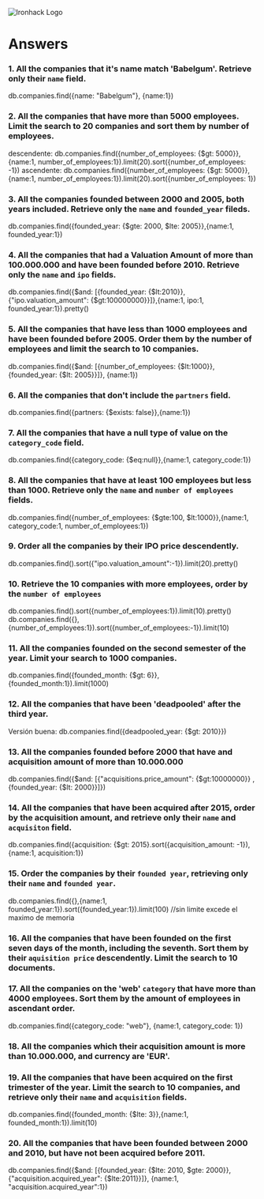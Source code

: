 ![Ironhack Logo](https://i.imgur.com/1QgrNNw.png)

# Answers

### 1. All the companies that it's name match 'Babelgum'. Retrieve only their `name` field.

<!-- Your Code Goes Here -->
db.companies.find({name: "Babelgum"}, {name:1})

### 2. All the companies that have more than 5000 employees. Limit the search to 20 companies and sort them by **number of employees**.

<!-- Your Code Goes Here -->
descendente: db.companies.find({number_of_employees: {$gt: 5000}},{name:1, number_of_employees:1}).limit(20).sort({number_of_employees: -1})
ascendente: db.companies.find({number_of_employees: {$gt: 5000}},{name:1, number_of_employees:1}).limit(20).sort({number_of_employees: 1})

### 3. All the companies founded between 2000 and 2005, both years included. Retrieve only the `name` and `founded_year` fileds.

<!-- Your Code Goes Here -->
db.companies.find({founded_year: {$gte: 2000, $lte: 2005}},{name:1, founded_year:1})

### 4. All the companies that had a Valuation Amount of more than 100.000.000 and have been founded before 2010. Retrieve only the `name` and `ipo` fields.

<!-- Your Code Goes Here -->
db.companies.find({$and: [{founded_year: {$lt:2010}},{"ipo.valuation_amount": {$gt:100000000}}]},{name:1, ipo:1, founded_year:1}).pretty()

### 5. All the companies that have less than 1000 employees and have been founded before 2005. Order them by the number of employees and limit the search to 10 companies.

<!-- Your Code Goes Here -->
db.companies.find({$and: [{number_of_employees: {$lt:1000}}, {founded_year: {$lt: 2005}}]}, {name:1})

### 6. All the companies that don't include the `partners` field.

<!-- Your Code Goes Here -->
db.companies.find({partners: {$exists: false}},{name:1})

### 7. All the companies that have a null type of value on the `category_code` field.

<!-- Your Code Goes Here -->
db.companies.find({category_code: {$eq:null}},{name:1, category_code:1})

### 8. All the companies that have at least 100 employees but less than 1000. Retrieve only the `name` and `number of employees` fields.

<!-- Your Code Goes Here -->
db.companies.find({number_of_employees: {$gte:100, $lt:1000}},{name:1, category_code:1, number_of_employees:1})

### 9. Order all the companies by their IPO price descendently.

<!-- Your Code Goes Here -->
db.companies.find().sort({"ipo.valuation_amount":-1}).limit(20).pretty()

### 10. Retrieve the 10 companies with more employees, order by the `number of employees`

<!-- Your Code Goes Here -->
db.companies.find().sort({number_of_employees:1}).limit(10).pretty()
db.companies.find({},{number_of_employees:1}).sort({number_of_employees:-1}).limit(10)

### 11. All the companies founded on the second semester of the year. Limit your search to 1000 companies.

<!-- Your Code Goes Here -->
 db.companies.find({founded_month: {$gt: 6}},{founded_month:1}).limit(1000)

### 12. All the companies that have been 'deadpooled' after the third year.

<!-- Your Code Goes Here -->
Versión buena: db.companies.find({deadpooled_year: {$gt: 2010}})

### 13. All the companies founded before 2000 that have and acquisition amount of more than 10.000.000

<!-- Your Code Goes Here -->
db.companies.find({$and: [{"acquisitions.price_amount": {$gt:10000000}} ,{founded_year: {$lt: 2000}}]})

### 14. All the companies that have been acquired after 2015, order by the acquisition amount, and retrieve only their `name` and `acquisiton` field.

<!-- Your Code Goes Here -->
db.companies.find({acquisition: {$gt: 2015}.sort({acquisition_amount: -1}), {name:1, acquisition:1})

### 15. Order the companies by their `founded year`, retrieving only their `name` and `founded year`.

<!-- Your Code Goes Here -->
db.companies.find({},{name:1, founded_year:1}).sort({founded_year:1}).limit(100) //sin limite excede el maximo de memoria

### 16. All the companies that have been founded on the first seven days of the month, including the seventh. Sort them by their `aquisition price` descendently. Limit the search to 10 documents.

<!-- Your Code Goes Here -->

### 17. All the companies on the 'web' `category` that have more than 4000 employees. Sort them by the amount of employees in ascendant order.

<!-- Your Code Goes Here -->
db.companies.find({category_code: "web"}, {name:1, category_code: 1})

### 18. All the companies which their acquisition amount is more than 10.000.000, and currency are 'EUR'.

<!-- Your Code Goes Here -->

### 19. All the companies that have been acquired on the first trimester of the year. Limit the search to 10 companies, and retrieve only their `name` and `acquisition` fields.

<!-- Your Code Goes Here -->
db.companies.find({founded_month: {$lte: 3}},{name:1, founded_month:1}).limit(10)

### 20. All the companies that have been founded between 2000 and 2010, but have not been acquired before 2011.

<!-- Your Code Goes Here -->

db.companies.find({$and: [{founded_year: {$lte: 2010, $gte: 2000}}, {"acquisition.acquired_year": {$lte:2011}}]}, {name:1, "acquisition.acquired_year":1})
